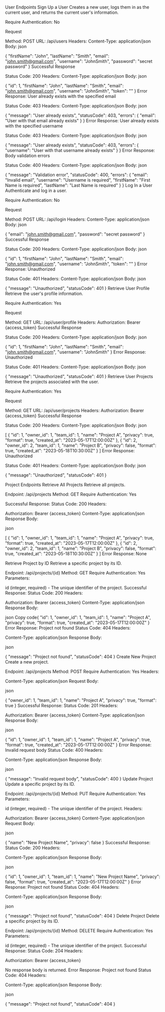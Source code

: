 User Endpoints
Sign Up a User
Creates a new user, logs them in as the current user, and returns the current user's information.

Require Authentication: No

Request

Method: POST
URL: /api/users
Headers:
Content-Type: application/json
Body:
json

{
  "firstName": "John",
  "lastName": "Smith",
  "email": "john.smith@gmail.com",
  "username": "JohnSmith",
  "password": "secret password"
}
Successful Response

Status Code: 200
Headers:
Content-Type: application/json
Body:
json

{
  "id": 1,
  "firstName": "John",
  "lastName": "Smith",
  "email": "john.smith@gmail.com",
  "username": "JohnSmith",
  "token": ""
}
Error Response: User already exists with the specified email

Status Code: 403
Headers:
Content-Type: application/json
Body:
json

{
  "message": "User already exists",
  "statusCode": 403,
  "errors": {
    "email": "User with that email already exists"
  }
}
Error Response: User already exists with the specified username

Status Code: 403
Headers:
Content-Type: application/json
Body:
json

{
  "message": "User already exists",
  "statusCode": 403,
  "errors": {
    "username": "User with that username already exists"
  }
}
Error Response: Body validation errors

Status Code: 400
Headers:
Content-Type: application/json
Body:
json

{
  "message": "Validation error",
  "statusCode": 400,
  "errors": {
    "email": "Invalid email",
    "username": "Username is required",
    "firstName": "First Name is required",
    "lastName": "Last Name is required"
  }
}
Log In a User
Authenticate and log in a user.

Require Authentication: No

Request

Method: POST
URL: /api/login
Headers:
Content-Type: application/json
Body:
json

{
  "email": "john.smith@gmail.com",
  "password": "secret password"
}
Successful Response

Status Code: 200
Headers:
Content-Type: application/json
Body:
json

{
  "id": 1,
  "firstName": "John",
  "lastName": "Smith",
  "email": "john.smith@gmail.com",
  "username": "JohnSmith",
  "token": ""
}
Error Response: Unauthorized

Status Code: 401
Headers:
Content-Type: application/json
Body:
json

{
  "message": "Unauthorized",
  "statusCode": 401
}
Retrieve User Profile
Retrieve the user's profile information.

Require Authentication: Yes

Request

Method: GET
URL: /api/user/profile
Headers:
Authorization: Bearer {access_token}
Successful Response

Status Code: 200
Headers:
Content-Type: application/json
Body:
json

{
  "id": 1,
  "firstName": "John",
  "lastName": "Smith",
  "email": "john.smith@gmail.com",
  "username": "JohnSmith"
}
Error Response: Unauthorized

Status Code: 401
Headers:
Content-Type: application/json
Body:
json

{
  "message": "Unauthorized",
  "statusCode": 401
}
Retrieve User Projects
Retrieve the projects associated with the user.

Require Authentication: Yes

Request

Method: GET
URL: /api/user/projects
Headers:
Authorization: Bearer {access_token}
Successful Response

Status Code: 200
Headers:
Content-Type: application/json
Body:
json

[
  {
    "id": 1,
    "owner_id": 1,
    "team_id": 1,
    "name": "Project A",
    "privacy": true,
    "format": true,
    "created_at": "2023-05-17T12:00:00Z"
  },
  {
    "id": 2,
    "owner_id": 2,
    "team_id": 1,
    "name": "Project B",
    "privacy": false,
    "format": true,
    "created_at": "2023-05-18T10:30:00Z"
  }
]
Error Response: Unauthorized

Status Code: 401
Headers:
Content-Type: application/json
Body:
json

{
  "message": "Unauthorized",
  "statusCode": 401
}

Project Endpoints
Retrieve All Projects
Retrieve all projects.

Endpoint: /api/projects
Method: GET
Require Authentication: Yes

Successful Response:
Status Code: 200
Headers:

Authorization: Bearer {access_token}
Content-Type: application/json
Response Body:

json

[
  {
    "id": 1,
    "owner_id": 1,
    "team_id": 1,
    "name": "Project A",
    "privacy": true,
    "format": true,
    "created_at": "2023-05-17T12:00:00Z"
  },
  {
    "id": 2,
    "owner_id": 2,
    "team_id": 1,
    "name": "Project B",
    "privacy": false,
    "format": true,
    "created_at": "2023-05-18T10:30:00Z"
  }
]
Error Response: None

Retrieve Project by ID
Retrieve a specific project by its ID.

Endpoint: /api/projects/{id}
Method: GET
Require Authentication: Yes
Parameters:

id (integer, required) - The unique identifier of the project.
Successful Response:
Status Code: 200
Headers:

Authorization: Bearer {access_token}
Content-Type: application/json
Response Body:

json
Copy code{
  "id": 1,
  "owner_id": 1,
  "team_id": 1,
  "name": "Project A",
  "privacy": true,
  "format": true,
  "created_at": "2023-05-17T12:00:00Z"
}
Error Response: Project not found
Status Code: 404
Headers:

Content-Type: application/json
Response Body:

json

{
  "message": "Project not found",
  "statusCode": 404
}
Create New Project
Create a new project.

Endpoint: /api/projects
Method: POST
Require Authentication: Yes
Headers:

Content-Type: application/json
Request Body:

json

{
  "owner_id": 1,
  "team_id": 1,
  "name": "Project A",
  "privacy": true,
  "format": true
}
Successful Response:
Status Code: 201
Headers:

Authorization: Bearer {access_token}
Content-Type: application/json
Response Body:

json

{
  "id": 1,
  "owner_id": 1,
  "team_id": 1,
  "name": "Project A",
  "privacy": true,
  "format": true,
  "created_at": "2023-05-17T12:00:00Z"
}
Error Response: Invalid request body
Status Code: 400
Headers:

Content-Type: application/json
Response Body:

json

{
  "message": "Invalid request body",
  "statusCode": 400
}
Update Project
Update a specific project by its ID.

Endpoint: /api/projects/{id}
Method: PUT
Require Authentication: Yes
Parameters:

id (integer, required) - The unique identifier of the project.
Headers:

Authorization: Bearer {access_token}
Content-Type: application/json
Request Body:

json

{
  "name": "New Project Name",
  "privacy": false
}
Successful Response:
Status Code: 200
Headers:

Content-Type: application/json
Response Body:

json

{
  "id": 1,
  "owner_id": 1,
  "team_id": 1,
  "name": "New Project Name",
  "privacy": false,
  "format": true,
  "created_at": "2023-05-17T12:00:00Z"
}
Error Response: Project not found
Status Code: 404
Headers:

Content-Type: application/json
Response Body:

json

{
  "message": "Project not found",
  "statusCode": 404
}
Delete Project
Delete a specific project by its ID.

Endpoint: /api/projects/{id}
Method: DELETE
Require Authentication: Yes
Parameters:

id (integer, required) - The unique identifier of the project.
Successful Response:
Status Code: 204
Headers:

Authorization: Bearer {access_token}

No response body is returned.
Error Response: Project not found
Status Code: 404
Headers:

Content-Type: application/json
Response Body:

json

{
  "message": "Project not found",
  "statusCode": 404
}
